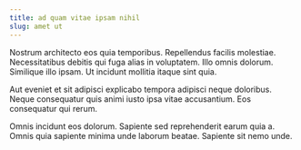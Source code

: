 ```yaml
---
title: ad quam vitae ipsam nihil
slug: amet ut
---
```


Nostrum architecto eos quia temporibus. Repellendus facilis molestiae. Necessitatibus debitis qui fuga alias in voluptatem. Illo omnis dolorum. Similique illo ipsam. Ut incidunt mollitia itaque sint quia.

Aut eveniet et sit adipisci explicabo tempora adipisci neque doloribus. Neque consequatur quis animi iusto ipsa vitae accusantium. Eos consequatur qui rerum.

Omnis incidunt eos dolorum. Sapiente sed reprehenderit earum quia a. Omnis quia sapiente minima unde laborum beatae. Sapiente sit nemo unde.
